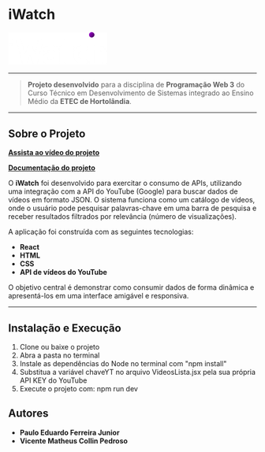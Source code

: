 # iWatch

<img src="docs/iWatch.png" alt="Logo do Projeto" width="200px"/>

---

> **Projeto desenvolvido** para a disciplina de **Programação Web 3** do Curso Técnico em Desenvolvimento de Sistemas integrado ao Ensino Médio da **ETEC de Hortolândia**.

---

## Sobre o Projeto

[**Assista ao vídeo do projeto**](https://youtu.be/N4NInZ4V-zk)

[**Documentação do projeto**](docs/iWatch.pdf)

O **iWatch** foi desenvolvido para exercitar o consumo de APIs, utilizando uma integração com a API do YouTube (Google) para buscar dados de vídeos em formato JSON. O sistema funciona como um catálogo de vídeos, onde o usuário pode pesquisar palavras-chave em uma barra de pesquisa e receber resultados filtrados por relevância (número de visualizações).

A aplicação foi construída com as seguintes tecnologias:  
- **React**  
- **HTML**  
- **CSS**  
- **API de vídeos do YouTube**  

O objetivo central é demonstrar como consumir dados de forma dinâmica e apresentá-los em uma interface amigável e responsiva.

---

## Instalação e Execução

1. Clone ou baixe o projeto  
2. Abra a pasta no terminal  
3. Instale as dependências do Node no terminal com "npm install"
4. Substitua a variável chaveYT no arquivo VideosLista.jsx pela sua própria API KEY do YouTube
5. Execute o projeto com: npm run dev

## Autores
- **Paulo Eduardo Ferreira Junior**
- **Vicente Matheus Collin Pedroso**

